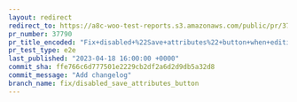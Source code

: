 ```yaml
---
layout: redirect
redirect_to: https://a8c-woo-test-reports.s3.amazonaws.com/public/pr/37790/e2e/index.html
pr_number: 37790
pr_title_encoded: "Fix+disabled+%22Save+attributes%22+button+when+editing+a+product"
pr_test_type: e2e
last_published: "2023-04-18 16:00:00 +0000"
commit_sha: ffe766c6d777501e2229cb2df2a6d2d9db5a32d8
commit_message: "Add changelog"
branch_name: fix/disabled_save_attributes_button
---
```

